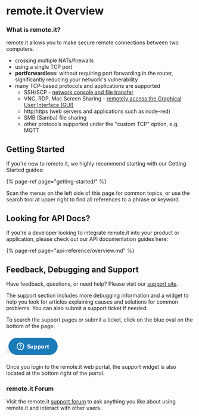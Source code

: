 # remote.it Overview

### What is remote.it?

remote.it allows you to make secure remote connections between two computers.

* crossing multiple NATs/firewalls
* using a single TCP port
* **portforwardless:** without requiring port forwarding in the router, significantly reducing your network's vulnerability
* many TCP-based protocols and applications are supported
  * SSH/SCP - [network console and file transfer](applications/remote-console-and-file-transfer/)
  * VNC, RDP, Mac Screen Sharing - [remotely access the Graphical User Interface \(GUI\)](applications/remote-graphical-desktop-access/)
  * http/https \(web servers and applications such as node-red\)
  * SMB \(Samba\) file sharing
  * other protocols supported under the "custom TCP" option, e.g. MQTT

## Getting Started

If you're new to remote.it, we highly recommend starting with our Getting Started guides:

{% page-ref page="getting-started/" %}

Scan the menus on the left side of this page for common topics, or use the search tool at upper right to find all references to a phrase or keyword.

## Looking for API Docs?

If you're a developer looking to integrate remote.it into your product or application, please check out our API documentation guides here:

{% page-ref page="api-reference/overview.md" %}

## Feedback, Debugging and Support

Have feedback, questions, or need help? Please visit our [support site](https://remot3it.zendesk.com/hc/en-us).

The support section includes more debugging information and a widget to help you look for articles explaining causes and solutions for common problems. You can also submit a support ticket if needed.  

To search the support pages or submit a ticket, click on the blue oval on the bottom of the page:

![](.gitbook/assets/image%20%28218%29.png)

Once you login to the remote.it web portal, the support widget is also located at the bottom right of the portal.

### remote.it Forum

Visit the remote.it [support forum](https://forum.remote.it) to ask anything you like about using remote.it and interact with other users.

